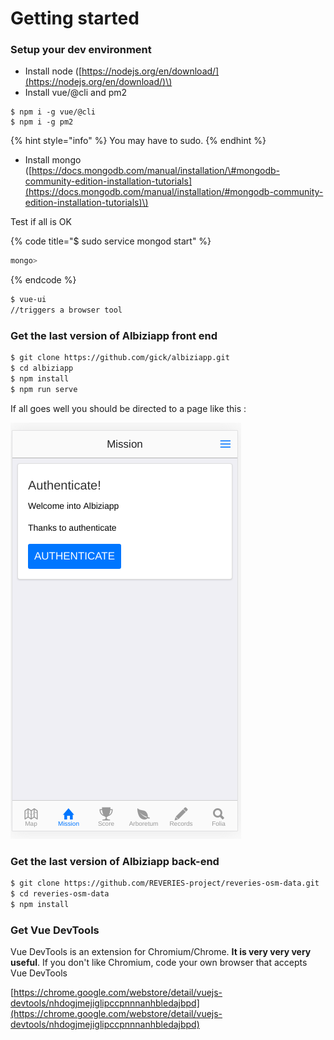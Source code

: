 # Getting started

### Setup your dev environment

* Install node \([https://nodejs.org/en/download/](https://nodejs.org/en/download/)\)
* Install vue/@cli and pm2

```
$ npm i -g vue/@cli
$ npm i -g pm2
```

{% hint style="info" %}
 You may have to sudo.
{% endhint %}

* Install mongo \([https://docs.mongodb.com/manual/installation/\#mongodb-community-edition-installation-tutorials](https://docs.mongodb.com/manual/installation/#mongodb-community-edition-installation-tutorials)\)

Test if all is OK

{% code title="$ sudo service mongod start" %}
```bash
mongo>
```
{% endcode %}

```bash
$ vue-ui
//triggers a browser tool
```

### Get the last version of Albiziapp front end

```bash
$ git clone https://github.com/gick/albiziapp.git
$ cd albiziapp
$ npm install
$ npm run serve
```

If all goes well you should be directed to a page like this :

![](../../.gitbook/assets/image%20%2810%29.png)





### Get the last version of Albiziapp back-end

```bash
$ git clone https://github.com/REVERIES-project/reveries-osm-data.git
$ cd reveries-osm-data
$ npm install
```

### Get Vue DevTools

Vue DevTools is an extension for Chromium/Chrome. **It is very very very useful**. If you don't like Chromium, code your own browser that accepts Vue DevTools

[https://chrome.google.com/webstore/detail/vuejs-devtools/nhdogjmejiglipccpnnnanhbledajbpd](https://chrome.google.com/webstore/detail/vuejs-devtools/nhdogjmejiglipccpnnnanhbledajbpd)

 

